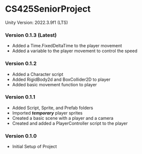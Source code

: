 # CS425SeniorProject

Unity Version: 2022.3.9f1 (LTS)

### Version 0.1.3 (Latest)
- Added a Time.FixedDeltaTime to the player movement
- Added a variable to the player movement to control the speed

### Version 0.1.2 
- Added a Character script
- Added RigidBody2d and BoxCollider2D to player
- Added basic movement function to player

### Version 0.1.1
- Added Script, Sprite, and Prefab folders
- Imported ***temporary*** player sprites
- Created a basic scene with a player and a camera
- Created and added a PlayerController script to the player

### Version 0.1.0
- Initial Setup of Project
